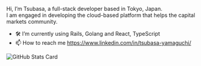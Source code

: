 Hi, I’m Tsubasa, a full-stack developer based in Tokyo, Japan.<br/>
I am engaged in developing the cloud-based platform that helps the capital markets community.

- 🛠 I’m currently using Rails, Golang and React, TypeScript
- 📫 How to reach me https://www.linkedin.com/in/tsubasa-yamaguchi/


![GitHub Stats Card](https://github-readme-stats.vercel.app/api?username=Cap1231&theme=react&count_private=true&show_icons=true)

